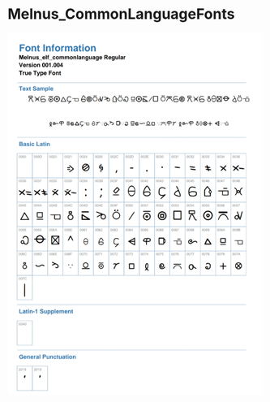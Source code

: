 # Melnus_CommonLanguageFonts

<img src="https://github.com/Melnus/Melnus_CommonLanguageFonts/blob/main/IMG_20241227_214421.jpg" alt="CC" title="Font">  
